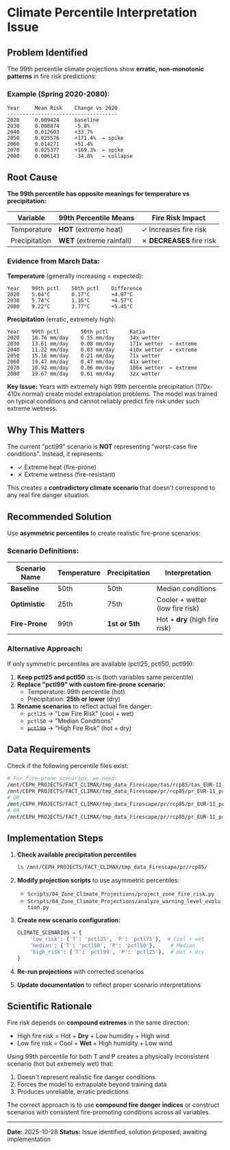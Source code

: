 # Climate Percentile Interpretation Issue

## Problem Identified

The 99th percentile climate projections show **erratic, non-monotonic patterns** in fire risk predictions:

### Example (Spring 2020-2080):
```
Year     Mean Risk    Change vs 2020
------------------------------------
2020     0.009424     baseline
2030     0.008874     -5.8%
2040     0.012603     +33.7%
2050     0.025576     +171.4%  ← spike
2060     0.014271     +51.4%
2070     0.025377     +169.3%  ← spike
2080     0.006143     -34.8%   ← collapse
```

## Root Cause

**The 99th percentile has opposite meanings for temperature vs precipitation:**

| Variable | 99th Percentile Means | Fire Risk Impact |
|----------|----------------------|------------------|
| Temperature | **HOT** (extreme heat) | ✓ Increases fire risk |
| Precipitation | **WET** (extreme rainfall) | ✗ **DECREASES** fire risk |

### Evidence from March Data:

**Temperature** (generally increasing = expected):
```
Year    99th pctl    50th pctl    Difference
2020    5.04°C       0.17°C       +4.87°C
2030    5.74°C       1.16°C       +4.57°C
2080    9.22°C       3.77°C       +5.45°C
```

**Precipitation** (erratic, extremely high):
```
Year    99th pctl       50th pctl       Ratio
2020    18.76 mm/day    0.55 mm/day     34x wetter
2030    13.61 mm/day    0.08 mm/day     171x wetter  ← extreme
2040    11.22 mm/day    0.03 mm/day     410x wetter  ← extreme
2050    15.16 mm/day    0.21 mm/day     71x wetter
2060    19.47 mm/day    0.47 mm/day     41x wetter
2070    10.92 mm/day    0.06 mm/day     186x wetter  ← extreme
2080    19.67 mm/day    0.61 mm/day     32x wetter
```

**Key Issue:** Years with extremely high 99th percentile precipitation (170x-410x normal) create model extrapolation problems. The model was trained on typical conditions and cannot reliably predict fire risk under such extreme wetness.

## Why This Matters

The current "pctl99" scenario is **NOT** representing "worst-case fire conditions". Instead, it represents:
- ✓ Extreme heat (fire-prone)
- ✗ Extreme wetness (fire-resistant)

This creates a **contradictory climate scenario** that doesn't correspond to any real fire danger situation.

## Recommended Solution

Use **asymmetric percentiles** to create realistic fire-prone scenarios:

### Scenario Definitions:

| Scenario Name | Temperature | Precipitation | Interpretation |
|---------------|-------------|---------------|----------------|
| **Baseline** | 50th | 50th | Median conditions |
| **Optimistic** | 25th | 75th | Cooler + wetter (low fire risk) |
| **Fire-Prone** | 99th | **1st or 5th** | Hot + **dry** (high fire risk) |

### Alternative Approach:

If only symmetric percentiles are available (pctl25, pctl50, pctl99):

1. **Keep pctl25 and pctl50** as-is (both variables same percentile)
2. **Replace "pctl99" with custom fire-prone scenario:**
   - Temperature: 99th percentile (hot)
   - Precipitation: **25th or lower** (dry)
3. **Rename scenarios** to reflect actual fire danger:
   - `pctl25` → "Low Fire Risk" (cool + wet)
   - `pctl50` → "Median Conditions"
   - ~~`pctl99`~~ → "High Fire Risk" (hot + dry)

## Data Requirements

Check if the following percentile files exist:

```bash
# For fire-prone scenarios, we need:
/mnt/CEPH_PROJECTS/FACT_CLIMAX/tmp_data_Firescape/tas/rcp85/tas_EUR-11_pctl99_rcp85.nc  # ✓ exists
/mnt/CEPH_PROJECTS/FACT_CLIMAX/tmp_data_Firescape/pr/rcp85/pr_EUR-11_pctl01_rcp85.nc   # ? check
# OR
/mnt/CEPH_PROJECTS/FACT_CLIMAX/tmp_data_Firescape/pr/rcp85/pr_EUR-11_pctl05_rcp85.nc   # ? check
# OR
/mnt/CEPH_PROJECTS/FACT_CLIMAX/tmp_data_Firescape/pr/rcp85/pr_EUR-11_pctl25_rcp85.nc   # ✓ exists
```

## Implementation Steps

1. **Check available precipitation percentiles**
   ```bash
   ls /mnt/CEPH_PROJECTS/FACT_CLIMAX/tmp_data_Firescape/pr/rcp85/
   ```

2. **Modify projection scripts** to use asymmetric percentiles:
   - `Scripts/04_Zone_Climate_Projections/project_zone_fire_risk.py`
   - `Scripts/04_Zone_Climate_Projections/analyze_warning_level_evolution.py`

3. **Create new scenario configuration:**
   ```python
   CLIMATE_SCENARIOS = {
       'low_risk': {'T': 'pctl25', 'P': 'pctl75'},  # Cool + wet
       'median': {'T': 'pctl50', 'P': 'pctl50'},     # Median
       'high_risk': {'T': 'pctl99', 'P': 'pctl25'},  # Hot + dry
   }
   ```

4. **Re-run projections** with corrected scenarios

5. **Update documentation** to reflect proper scenario interpretations

## Scientific Rationale

Fire risk depends on **compound extremes** in the same direction:
- High fire risk = Hot + **Dry** + Low humidity + High wind
- Low fire risk = Cool + **Wet** + High humidity + Low wind

Using 99th percentile for both T and P creates a physically inconsistent scenario (hot but extremely wet) that:
1. Doesn't represent realistic fire danger conditions
2. Forces the model to extrapolate beyond training data
3. Produces unreliable, erratic predictions

The correct approach is to use **compound fire danger indices** or construct scenarios with consistent fire-promoting conditions across all variables.

---

**Date:** 2025-10-28
**Status:** Issue identified, solution proposed, awaiting implementation
